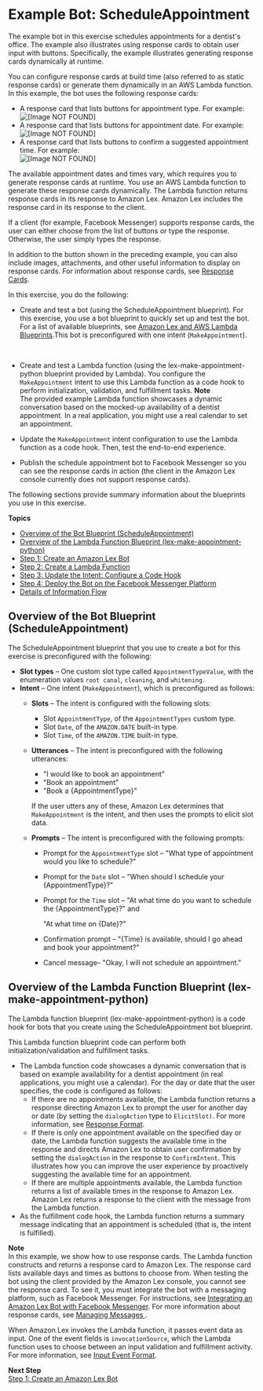 # Example Bot: ScheduleAppointment<a name="ex1-sch-appt"></a>

The example bot in this exercise schedules appointments for a dentist's office\. The example also illustrates using response cards to obtain user input with buttons\. Specifically, the example illustrates generating response cards dynamically at runtime\. 

You can configure response cards at build time \(also referred to as static response cards\) or generate them dynamically in an AWS Lambda function\. In this example, the bot uses the following response cards:
+ A response card that lists buttons for appointment type\. For example:  
![\[Image NOT FOUND\]](http://docs.aws.amazon.com/lex/latest/dg/images/respcard-10.png)
+ A response card that lists buttons for appointment date\. For example:  
![\[Image NOT FOUND\]](http://docs.aws.amazon.com/lex/latest/dg/images/respcard-20.png)
+ A response card that lists buttons to confirm a suggested appointment time\. For example:  
![\[Image NOT FOUND\]](http://docs.aws.amazon.com/lex/latest/dg/images/respcard-30.png)

The available appointment dates and times vary, which requires you to generate response cards at runtime\. You use an AWS Lambda function to generate these response cards dynamically\. The Lambda function returns response cards in its response to Amazon Lex\. Amazon Lex includes the response card in its response to the client\. 

If a client \(for example, Facebook Messenger\) supports response cards, the user can either choose from the list of buttons or type the response\. Otherwise, the user simply types the response\.

In addition to the button shown in the preceding example, you can also include images, attachments, and other useful information to display on response cards\. For information about response cards, see [Response Cards](howitworks-manage-prompts.md#msg-prompts-resp-card)\.

In this exercise, you do the following:
+ Create and test a bot \(using the ScheduleAppointment blueprint\)\. For this exercise, you use a bot blueprint to quickly set up and test the bot\. For a list of available blueprints, see [Amazon Lex and AWS Lambda Blueprints](lex-lambda-blueprints.md)\.This bot is preconfigured with one intent \(`MakeAppointment`\)\. 

   
+ Create and test a Lambda function \(using the lex\-make\-appointment\-python blueprint provided by Lambda\)\. You configure the `MakeAppointment` intent to use this Lambda function as a code hook to perform initialization, validation, and fulfillment tasks\.
**Note**  
The provided example Lambda function showcases a dynamic conversation based on the mocked\-up availability of a dentist appointment\. In a real application, you might use a real calendar to set an appointment\.
+ Update the `MakeAppointment` intent configuration to use the Lambda function as a code hook\. Then, test the end\-to\-end experience\. 
+ Publish the schedule appointment bot to Facebook Messenger so you can see the response cards in action \(the client in the Amazon Lex console currently does not support response cards\)\.

The following sections provide summary information about the blueprints you use in this exercise\.

**Topics**
+ [Overview of the Bot Blueprint \(ScheduleAppointment\)](#ex1-sch-appt-bp-summary-bot)
+ [Overview of the Lambda Function Blueprint \(lex\-make\-appointment\-python\)](#ex1-sch-appt-summary-lambda)
+ [Step 1: Create an Amazon Lex Bot](ex1-sch-appt-create-bot.md)
+ [Step 2: Create a Lambda Function](ex1-sch-appt-create-lambda-function.md)
+ [Step 3: Update the Intent: Configure a Code Hook](ex1-sch-appt-create-integrate.md)
+ [Step 4: Deploy the Bot on the Facebook Messenger Platform](ex-sch-appt-fb-integration.md)
+ [Details of Information Flow](ex1-sch-appt-info-flow-details.md)

## Overview of the Bot Blueprint \(ScheduleAppointment\)<a name="ex1-sch-appt-bp-summary-bot"></a>

The ScheduleAppointment blueprint that you use to create a bot for this exercise is preconfigured with the following:
+ **Slot types** – One custom slot type called `AppointmentTypeValue`, with the enumeration values `root canal`, `cleaning`, and `whitening`\.
+ **Intent** – One intent \(`MakeAppointment`\), which is preconfigured as follows:
  + **Slots** – The intent is configured with the following slots:
    + Slot `AppointmentType`, of the `AppointmentTypes` custom type\.
    + Slot `Date`, of the `AMAZON.DATE` built\-in type\.
    + Slot `Time`, of the `AMAZON.TIME` built\-in type\.
  + **Utterances** – The intent is preconfigured with the following utterances: 
    + "I would like to book an appointment"
    + "Book an appointment" 
    + "Book a \{AppointmentType\}"

    If the user utters any of these, Amazon Lex determines that `MakeAppointment` is the intent, and then uses the prompts to elicit slot data\.
  + **Prompts** – The intent is preconfigured with the following prompts:
    + Prompt for the `AppointmentType` slot – "What type of appointment would you like to schedule?"
    + Prompt for the `Date` slot – "When should I schedule your \{AppointmentType\}?"
    + Prompt for the `Time` slot – "At what time do you want to schedule the \{AppointmentType\}?" and 

      "At what time on \{Date\}?"
    + Confirmation prompt – "\{Time\} is available, should I go ahead and book your appointment?" 
    + Cancel message– "Okay, I will not schedule an appointment\."

## Overview of the Lambda Function Blueprint \(lex\-make\-appointment\-python\)<a name="ex1-sch-appt-summary-lambda"></a>

The Lambda function blueprint \(lex\-make\-appointment\-python\) is a code hook for bots that you create using the ScheduleAppointment bot blueprint\.

This Lambda function blueprint code can perform both initialization/validation and fulfillment tasks\. 
+ The Lambda function code showcases a dynamic conversation that is based on example availability for a dentist appointment \(in real applications, you might use a calendar\)\. For the day or date that the user specifies, the code is configured as follows:
  +  If there are no appointments available, the Lambda function returns a response directing Amazon Lex to prompt the user for another day or date \(by setting the `dialogAction` type to `ElicitSlot)`\. For more information, see [Response Format](lambda-input-response-format.md#using-lambda-response-format)\.
  + If there is only one appointment available on the specified day or date, the Lambda function suggests the available time in the response and directs Amazon Lex to obtain user confirmation by setting the `dialogAction` in the response to `ConfirmIntent`\. This illustrates how you can improve the user experience by proactively suggesting the available time for an appointment\. 
  + If there are multiple appointments available, the Lambda function returns a list of available times in the response to Amazon Lex\. Amazon Lex returns a response to the client with the message from the Lambda function\.
+ As the fulfillment code hook, the Lambda function returns a summary message indicating that an appointment is scheduled \(that is, the intent is fulfilled\)\.

**Note**  
In this example, we show how to use response cards\. The Lambda function constructs and returns a response card to Amazon Lex\. The response card lists available days and times as buttons to choose from\. When testing the bot using the client provided by the Amazon Lex console, you cannot see the response card\. To see it, you must integrate the bot with a messaging platform, such as Facebook Messenger\. For instructions, see [Integrating an Amazon Lex Bot with Facebook Messenger](fb-bot-association.md)\. For more information about response cards, see [Managing Messages ](howitworks-manage-prompts.md)\. 

When Amazon Lex invokes the Lambda function, it passes event data as input\. One of the event fields is `invocationSource`, which the Lambda function uses to choose between an input validation and fulfillment activity\. For more information, see [Input Event Format](lambda-input-response-format.md#using-lambda-input-event-format)\.

**Next Step**  
[Step 1: Create an Amazon Lex Bot ](ex1-sch-appt-create-bot.md)